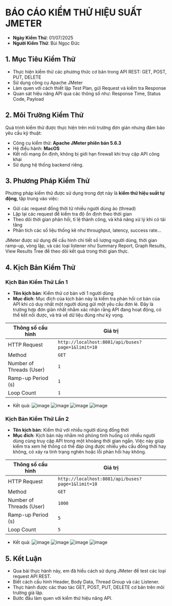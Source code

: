 # BÁO CÁO KIỂM THỬ HIỆU SUẤT JMETER

- **Ngày Kiểm Thử**: 01/07/2025  
- **Người Kiểm Thử**: Bùi Ngọc Đức

## 1. Mục Tiêu Kiểm Thử

- Thực hiện kiểm thử các phương thức cơ bản trong API REST: GET, POST, PUT, DELETE
- Sử dụng công cụ Apache JMeter
- Làm quen với cách thiết lập Test Plan, gửi Request và kiểm tra Response
- Quan sát hiệu năng API qua các thông số như: Response Time, Status Code, Payload

## 2. Môi Trường Kiểm Thử

Quá trình kiểm thử được thực hiện trên môi trường đơn giản nhưng đảm bảo yêu cầu kỹ thuật:
- Công cụ kiểm thử: **Apache JMeter phiên bản 5.6.3**
- Hệ điều hành: **MacOS**
- Kết nối mạng ổn định, không bị giới hạn firewall khi truy cập API công khai
- Sử dụng hệ thống backend riêng.

## 3. Phương Pháp Kiểm Thử

Phương pháp kiểm thử được sử dụng trong đợt này là **kiểm thử hiệu suất tự động**, tập trung vào việc:
- Gửi các request đồng thời từ nhiều người dùng ảo (thread)
- Lặp lại các request để kiểm tra độ ổn định theo thời gian
- Theo dõi thời gian phản hồi, tỉ lệ thành công, và khả năng xử lý khi có tải tăng
- Phân tích các số liệu thống kê như throughput, latency, success rate...

JMeter được sử dụng để cấu hình chi tiết số lượng người dùng, thời gian ramp-up, vòng lặp, và các loại listener như Summary Report, Graph Results, View Results Tree để theo dõi kết quả trong thời gian thực.

## 4. Kịch Bản Kiểm Thử
### Kịch Bản Kiểm Thử Lần 1

- **Tên kịch bản**: Kiểm thử cơ bản với 1 người dùng
- **Mục đích**: Mục đích của kịch bản này là kiểm tra phản hồi cơ bản của API khi có duy nhất một người dùng gửi một yêu cầu đơn lẻ. Đây là trường hợp đơn giản nhất nhằm xác nhận rằng API đang hoạt động, có thể kết nối được, và trả về dữ liệu đúng như kỳ vọng.

| Thông số cấu hình         | Giá trị                                  |
|---------------------------|-------------------------------------------|
| HTTP Request              | `http://localhost:8081/api/buses?page=1&limit=10`      |
| Method                    | `GET`                                    |
| Number of Threads (User)  | `1`                                      |
| Ramp-up Period (s)        | `1`                                      |
| Loop Count                | `1`                                      |

- Kết quả:
![image](https://github.com/ducbn/jmeter-api-test/blob/main/image/http.png)
![image](https://github.com/ducbn/jmeter-api-test/blob/main/image/view1.png)
![image](https://github.com/ducbn/jmeter-api-test/blob/main/image/summary1.png)
![image](https://github.com/ducbn/jmeter-api-test/blob/main/image/graph1.png)

### Kịch Bản Kiểm Thử Lần 2

- **Tên kịch bản**: Kiểm thử với nhiều người dùng đồng thời
- **Mục đích**: Kịch bản này nhằm mô phỏng tình huống có nhiều người dùng cùng truy cập API trong một khoảng thời gian ngắn. Việc này giúp kiểm tra xem hệ thống có thể đáp ứng được nhiều yêu cầu đồng thời hay không, có xảy ra tình trạng nghẽn hoặc lỗi phản hồi hay không.

| Thông số cấu hình         | Giá trị                                  |
|---------------------------|-------------------------------------------|
| HTTP Request              | `http://localhost:8081/api/buses?page=1&limit=10`      |
| Method                    | `GET`                                    |
| Number of Threads (User)  | `1000`                                     |
| Ramp-up Period (s)        | `5`                                      |
| Loop Count                | `5`                                      |

- Kết quả:
![image](https://github.com/ducbn/jmeter-api-test/blob/main/image/http.png)
![image](https://github.com/ducbn/jmeter-api-test/blob/main/image/view.png)
![image](https://github.com/ducbn/jmeter-api-test/blob/main/image/summary.png)
![image](https://github.com/ducbn/jmeter-api-test/blob/main/image/graph.png)

## 5. Kết Luận

- Qua bài thực hành này, em đã hiểu cách sử dụng JMeter để test các loại request API REST.
- Biết cách cấu hình Header, Body Data, Thread Group và các Listener.
- Thực hành được các thao tác GET, POST, PUT, DELETE cơ bản trên môi trường giả lập.
- Bước đầu làm quen với kiểm thử hiệu năng API.
